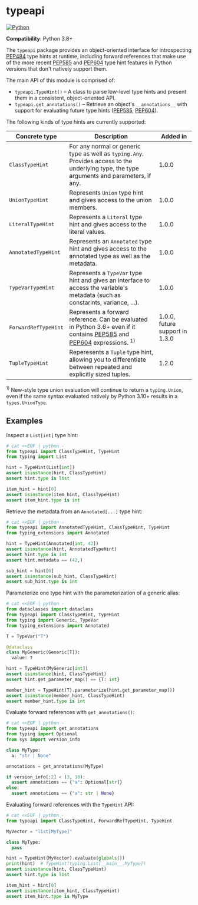 # typeapi

[![Python](https://github.com/NiklasRosenstein/python-typeapi/actions/workflows/python.yml/badge.svg)](https://github.com/NiklasRosenstein/python-typeapi/actions/workflows/python.yml)

  [PEP484]: https://peps.python.org/pep-0484/
  [PEP585]: https://peps.python.org/pep-0585/
  [PEP604]: https://peps.python.org/pep-0604/

__Compatibility__: Python 3.8+

The `typeapi` package provides an object-oriented interface for introspecting [PEP484][] type hints at runtime,
including forward references that make use of the more recent [PEP585][] and [PEP604][] type hint features in
Python versions that don't natively support them.

The main API of this module is comprised of:

* `typeapi.TypeHint()` &ndash; A class to parse low-level type hints and present them in a consistent, object-oriented API.
* `typeapi.get_annotations()` &ndash; Retrieve an object's `__annotations__` with support for evaluating future type hints ([PEP585][], [PEP604][]).

The following kinds of type hints are currently supported:

| Concrete type        | Description                                                                                                                                | Added in                       |
|----------------------|--------------------------------------------------------------------------------------------------------------------------------------------|--------------------------------|
| `ClassTypeHint`      | For any normal or generic type as well as `typing.Any`. Provides access to the underlying type, the type arguments and parameters, if any. | 1.0.0                          |
| `UnionTypeHint`      | Represents `Union` type hint and gives access to the union members.                                                                        | 1.0.0                          |
| `LiteralTypeHint`    | Represents a `Literal` type hint and gives access to the literal values.                                                                   | 1.0.0                          |
| `AnnotatedTypeHint`  | Represents an `Annotated` type hint and gives access to the annotated type as well as the metadata.                                        | 1.0.0                          |
| `TypeVarTypeHint`    | Represents a `TypeVar` type hint and gives an interface to access the variable's metadata (such as constarints, variance, ...).            | 1.0.0                          |
| `ForwardRefTypeHint` | Represents a forward reference. Can be evaluated in Python 3.6+ even if it contains [PEP585][] and [PEP604][] expressions. <sup>1)</sup>   | 1.0.0, future support in 1.3.0 |
| `TupleTypeHint`      | Reperesents a `Tuple` type hint, allowing you to differentiate between repeated and explicitly sized tuples.                               | 1.2.0                          |

<sup>1)</sup> New-style type union evaluation will continue to return a `typing.Union`, even if the same syntax
evaluated natively by Python 3.10+ results in a `types.UnionType`.

## Examples

Inspect a `List[int]` type hint:

```py
# cat <<EOF | python -
from typeapi import ClassTypeHint, TypeHint
from typing import List

hint = TypeHint(List[int])
assert isinstance(hint, ClassTypeHint)
assert hint.type is list

item_hint = hint[0]
assert isinstance(item_hint, ClassTypeHint)
assert item_hint.type is int
```

Retrieve the metadata from an `Annotated[...]` type hint:

```py
# cat <<EOF | python -
from typeapi import AnnotatedTypeHint, ClassTypeHint, TypeHint
from typing_extensions import Annotated

hint = TypeHint(Annotated[int, 42])
assert isinstance(hint, AnnotatedTypeHint)
assert hint.type is int
assert hint.metadata == (42,)

sub_hint = hint[0]
assert isinstance(sub_hint, ClassTypeHint)
assert sub_hint.type is int
```

Parameterize one type hint with the parameterization of a generic alias:

```py
# cat <<EOF | python -
from dataclasses import dataclass
from typeapi import ClassTypeHint, TypeHint
from typing import Generic, TypeVar
from typing_extensions import Annotated

T = TypeVar("T")

@dataclass
class MyGeneric(Generic[T]):
  value: T

hint = TypeHint(MyGeneric[int])
assert isinstance(hint, ClassTypeHint)
assert hint.get_parameter_map() == {T: int}

member_hint = TypeHint(T).parameterize(hint.get_parameter_map())
assert isinstance(member_hint, ClassTypeHint)
assert member_hint.type is int
```

Evaluate forward references with `get_annotations()`:

```py
# cat <<EOF | python -
from typeapi import get_annotations
from typing import Optional
from sys import version_info

class MyType:
  a: "str | None"

annotations = get_annotations(MyType)

if version_info[:2] < (3, 10):
  assert annotations == {"a": Optional[str]}
else:
  assert annotations == {"a": str | None}
```

Evaluating forward references with the `TypeHint` API:

```py
# cat <<EOF | python -
from typeapi import ClassTypeHint, ForwardRefTypeHint, TypeHint

MyVector = "list[MyType]"

class MyType:
  pass

hint = TypeHint(MyVector).evaluate(globals())
print(hint)  # TypeHint(typing.List[__main__.MyType])
assert isinstance(hint, ClassTypeHint)
assert hint.type is list

item_hint = hint[0]
assert isinstance(item_hint, ClassTypeHint)
assert item_hint.type is MyType
```
